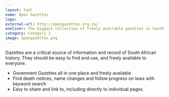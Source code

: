 ```yaml
---
layout: tool
name: Open Gazettes
logo: 
external-url: http://opengazettes.org.za/
oneliner: The biggest collection of freely available gazettes in South Africa
category: Category 1
image: opengazettes.png
---
```

Gazettes are a critical source of information and record of South African history. They should be easy to find and use, and freely available to everyone.

- Govenment Gazettes all in one place and freely available
- Find death notices, name changes and follow progress on laws with keyword search
- Easy to share and link to, including directly to individual pages